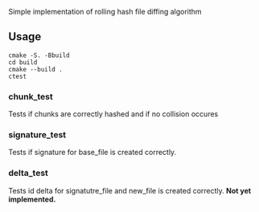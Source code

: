 Simple implementation of rolling hash file diffing algorithm

## Usage

```
cmake -S. -Bbuild
cd build
cmake --build .
ctest
```

### chunk_test

Tests if chunks are correctly hashed and if no collision occures

### signature_test

Tests if signature for base_file is created correctly.


### delta_test

Tests id delta for signatutre_file and new_file is created correctly.
**Not yet implemented.**